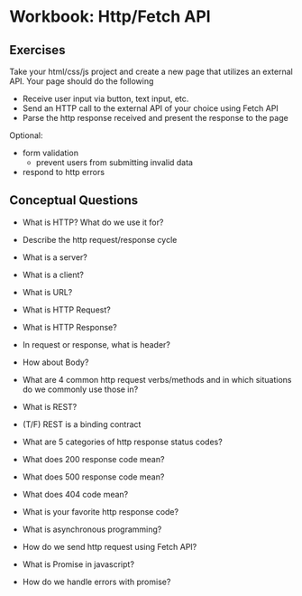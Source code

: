 # Workbook: Http/Fetch API
## Exercises
Take your html/css/js project and create a new page that utilizes an external API. Your page should do the following
- Receive user input via button, text input, etc.
- Send an HTTP call to the external API of your choice using Fetch API
- Parse the http response received and present the response to the page

Optional:
- form validation
    - prevent users from submitting invalid data
- respond to http errors

## Conceptual Questions
- What is HTTP? What do we use it for?
- Describe the http request/response cycle
- What is a server?
- What is a client?
- What is URL?
- What is HTTP Request?
- What is HTTP Response?
- In request or response, what is header?
- How about Body?
- What are 4 common http request verbs/methods and in which situations do we commonly use those in?
- What is REST?
- (T/F) REST is a binding contract
- What are 5 categories of http response status codes?
- What does 200 response code mean?
- What does 500 response code mean?
- What does 404 code mean?
- What is your favorite http response code?

- What is asynchronous programming?
- How do we send http request using Fetch API?
- What is Promise in javascript?
- How do we handle errors with promise?